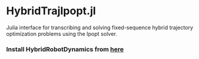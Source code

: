 # HybridTrajIpopt.jl

Julia interface for transcribing and solving fixed-sequence hybrid trajectory optimization problems using the Ipopt solver.

### Install HybridRobotDynamics from [here](https://github.com/Herpderk/HybridRobotDynamics.jl)
